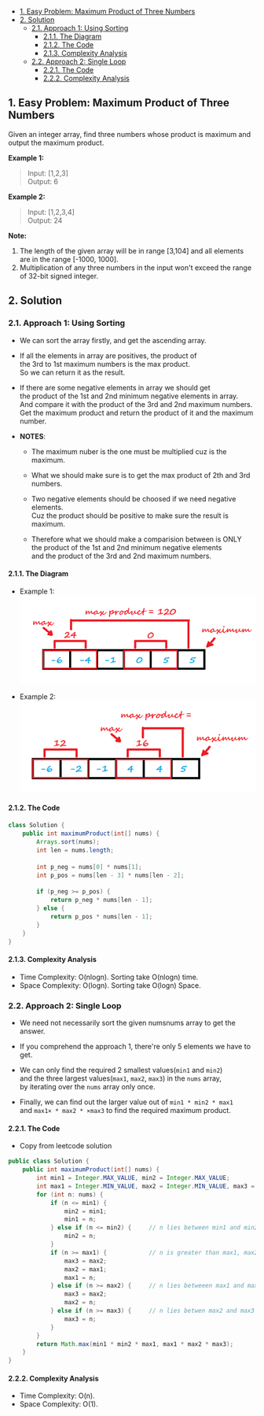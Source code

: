 <!-- TOC -->

- [1. Easy Problem: Maximum Product of Three Numbers](#1-easy-problem-maximum-product-of-three-numbers)
- [2. Solution](#2-solution)
  - [2.1. Approach 1: Using Sorting](#21-approach-1-using-sorting)
    - [2.1.1. The Diagram](#211-the-diagram)
    - [2.1.2. The Code](#212-the-code)
    - [2.1.3. Complexity Analysis](#213-complexity-analysis)
  - [2.2. Approach 2: Single Loop](#22-approach-2-single-loop)
    - [2.2.1. The Code](#221-the-code)
    - [2.2.2. Complexity Analysis](#222-complexity-analysis)

<!-- /TOC -->

## 1. Easy Problem: Maximum Product of Three Numbers
Given an integer array, find three numbers whose product is maximum and output the maximum product.

**Example 1:**  

>Input: [1,2,3]  
>Output: 6
 

**Example 2:**  

>Input: [1,2,3,4]  
>Output: 24
 

**Note:**  

1. The length of the given array will be in range [3,104] and all elements are in the range [-1000, 1000].
2. Multiplication of any three numbers in the input won't exceed the range of 32-bit signed integer.

## 2. Solution

### 2.1. Approach 1: Using Sorting
- We can sort the array firstly, and get the ascending array.  

- If all the elements in array are positives, the product of  
  the 3rd to 1st maximum numbers is the max product.  
  So we can return it as the result.

- If there are some negative elements in array we should get  
  the product of the 1st and 2nd minimum negative elements in array.  
  And compare it with the product of the 3rd and 2nd maximum numbers.  
  Get the maximum product and return the product of it and the maximum number.

- **NOTES**:  
  - The maximum nuber is the one must be multiplied cuz is the maximum.

  - What we should make sure is to get the max product of 2th and 3rd numbers.
  
  - Two negative elements should be choosed if we need negative elements.  
    Cuz the product should be positive to make sure the result is maximum.
  
  - Therefore what we should make a comparision between is ONLY  
    the product of the 1st and 2nd minimum negative elements  
    and the product of the 3rd and 2nd maximum numbers.

#### 2.1.1. The Diagram
- Example 1:  
![pic](../99.images/2020-09-04-10-41-33.png)  

- Example 2:  
![pic](../99.images/2020-09-04-10-47-07.png)

#### 2.1.2. The Code
```java
class Solution {
    public int maximumProduct(int[] nums) {
        Arrays.sort(nums);
        int len = nums.length;

        int p_neg = nums[0] * nums[1];
        int p_pos = nums[len - 3] * nums[len - 2];

        if (p_neg >= p_pos) {
            return p_neg * nums[len - 1];
        } else {
            return p_pos * nums[len - 1];
        }
    }
}
```

#### 2.1.3. Complexity Analysis
- Time Complexity: O(nlogn). Sorting take O(nlogn) time.
- Space Complexity: O(logn). Sorting take O(logn) Space.


### 2.2. Approach 2: Single Loop
- We need not necessarily sort the given numsnums array to get the answer.

- If you comprehend the approach 1, there're only 5 elements we have to get.  

- We can only find the required 2 smallest values(`min1` and `min2`)  
and the three largest values(`max1`, `max2`, `max3`) in the `nums` array,  
by iterating over the `nums` array only once.

- Finally, we can find out the larger value out of `min1 * min2 * max1`  
and `max1× * max2 * ×max3` to find the required maximum product.  

#### 2.2.1. The Code
- Copy from leetcode solution

```java
public class Solution {
    public int maximumProduct(int[] nums) {
        int min1 = Integer.MAX_VALUE, min2 = Integer.MAX_VALUE;
        int max1 = Integer.MIN_VALUE, max2 = Integer.MIN_VALUE, max3 = Integer.MIN_VALUE;
        for (int n: nums) {
            if (n <= min1) {
                min2 = min1;
                min1 = n;
            } else if (n <= min2) {     // n lies between min1 and min2
                min2 = n;
            }
            if (n >= max1) {            // n is greater than max1, max2 and max3
                max3 = max2;
                max2 = max1;
                max1 = n;
            } else if (n >= max2) {     // n lies betweeen max1 and max2
                max3 = max2;
                max2 = n;
            } else if (n >= max3) {     // n lies betwen max2 and max3
                max3 = n;
            }
        }
        return Math.max(min1 * min2 * max1, max1 * max2 * max3);
    }
}
```

#### 2.2.2. Complexity Analysis
- Time Complexity: O(n).
- Space Complexity: O(1).